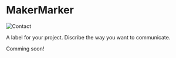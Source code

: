 # MakerMarker
![Contact](https://www.nikolairadk.de/makermarker/contact.png)

A label for your project. Discribe the way you want to communicate.

Comming soon!
